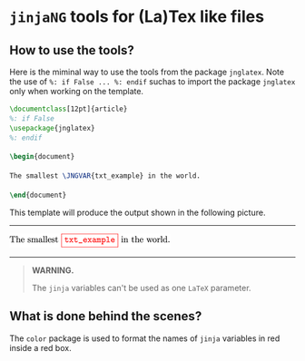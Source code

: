 `jinjaNG` tools for (La)Tex like files
======================================

How to use the tools?
---------------------

Here is the miminal way to use the tools from the package `jnglatex`. Note the use of `%: if False ... %: endif` suchas to import the package `jnglatex` only when working on the template.

~~~latex
\documentclass[12pt]{article}
%: if False
\usepackage{jnglatex}
%: endif

\begin{document}

The smallest \JNGVAR{txt_example} in the world.

\end{document}
~~~

This template will produce the output shown in the following picture.

---

![output](images/exavar.png)

---

> **WARNING.**
>
> The `jinja` variables can't be used as one `LaTeX` parameter.


What is done behind the scenes?
-------------------------------

The `color` package is used to format the names of `jinja` variables in red inside a red box.
